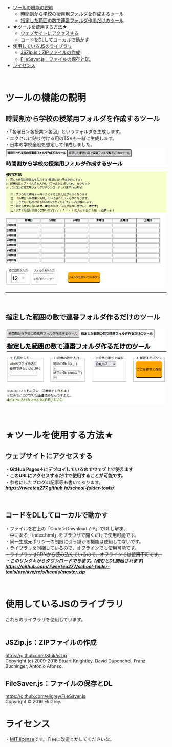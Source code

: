 
- [ツールの機能の説明](#ツールの機能の説明)
  - [時間割から学校の授業用フォルダを作成するツール](#時間割から学校の授業用フォルダを作成するツール)
  - [指定した範囲の数で連番フォルダ作るだけのツール](#指定した範囲の数で連番フォルダ作るだけのツール)
- [★ツールを使用する方法★](#ツールを使用する方法)
  - [ウェブサイトにアクセスする](#ウェブサイトにアクセスする)
  - [コードをDLしてローカルで動かす](#コードをdlしてローカルで動かす)
- [使用しているJSのライブラリ](#使用しているjsのライブラリ)
  - [JSZip.js：ZIPファイルの作成](#jszipjszipファイルの作成)
  - [FileSaver.js：ファイルの保存とDL](#filesaverjsファイルの保存とdl)
- [ライセンス](#ライセンス)


<br>  

# ツールの機能の説明 
## 時間割から学校の授業用フォルダを作成するツール
・「各曜日＞各授業＞各回」というフォルダを生成します。  
・エクセルに貼り付ける用のTSVも一緒に生成します。  
・日本の学校全般を想定して作成しました。  
![screenshot](screenshots/screenshot1.PNG)  

<hr>

<br>  

## 指定した範囲の数で連番フォルダ作るだけのツール

![screenshot2](screenshots/screenshot2.PNG)  

<br>

# ★ツールを使用する方法★

## ウェブサイトにアクセスする
**・GitHub Pages↓にデプロイしているのでウェブ上で使えます**  
**・このURLにアクセスするだけで使用することが可能です。**  
・参考にしたブログの記事等も書いてあります。  
***https://tweetea277.github.io/school-folder-tools/***

<br>

## コードをDLしてローカルで動かす
・ファイルを右上の「Code＞Download ZIP」でDLし解凍、  
　中にある「index.html」をブラウザで開くだけで使用可能です。  
・同一生成元ポリシーの制限に引っ掛かる機能は使用してないです。  
・ライブラリを同梱しているので、オフラインでも使用可能です。  
~~・ライブラリはCDNから読み込んでいるので、オフラインでは使用不可です。~~    
***・このリンク↓からダウンロードできます。(踏むとDL開始されます)***  
***https://github.com/TweeTea277/school-folder-tools/archive/refs/heads/master.zip***

<br>

# 使用しているJSのライブラリ
これらのライブラリを使用しています。  <br><br>

## JSZip.js：ZIPファイルの作成
https://github.com/Stuk/jszip  
Copyright (c) 2009-2016 Stuart Knightley, David Duponchel, Franz Buchinger, António Afonso.
<br>
  
## FileSaver.js：ファイルの保存とDL  
https://github.com/eligrey/FileSaver.js  
Copyright © 2016 Eli Grey.
<br>
  
# ライセンス
・[MIT license](https://en.wikipedia.org/wiki/MIT_License)です。自由に改造とかしてくださいな。
